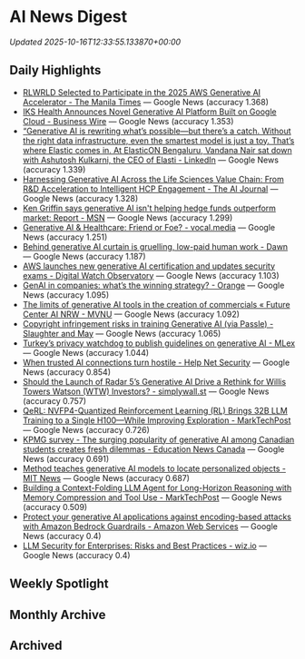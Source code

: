 # AI News Digest

_Updated 2025-10-16T12:33:55.133870+00:00_

## Daily Highlights

- [RLWRLD Selected to Participate in the 2025 AWS Generative AI Accelerator - The Manila Times](./daily/5860b19e61743e44.md) — Google News (accuracy 1.368)
- [IKS Health Announces Novel Generative AI Platform Built on Google Cloud - Business Wire](./daily/e461459f4d72b549.md) — Google News (accuracy 1.353)
- [“Generative AI is rewriting what’s possible—but there’s a catch. Without the right data infrastructure, even the smartest model is just a toy. That’s where Elastic comes in. At ElasticON Bengaluru, Vandana Nair sat down with Ashutosh Kulkarni, the CEO of Elasti - LinkedIn](./daily/7bf87d0a87a1eee3.md) — Google News (accuracy 1.339)
- [Harnessing Generative AI Across the Life Sciences Value Chain: From R&D Acceleration to Intelligent HCP Engagement - The AI Journal](./daily/42c92c7d1a69a6a6.md) — Google News (accuracy 1.328)
- [Ken Griffin says generative AI isn't helping hedge funds outperform market: Report - MSN](./daily/575652aa0dc3de72.md) — Google News (accuracy 1.299)
- [Generative AI & Healthcare: Friend or Foe? - vocal.media](./daily/c049d7b5442f592a.md) — Google News (accuracy 1.251)
- [Behind generative AI curtain is gruelling, low-paid human work - Dawn](./daily/390a70f6a11d4304.md) — Google News (accuracy 1.187)
- [AWS launches new generative AI certification and updates security exams - Digital Watch Observatory](./daily/1690a2ef669c309a.md) — Google News (accuracy 1.103)
- [GenAI in companies: what’s the winning strategy? - Orange](./daily/9541ee21d0ed1e73.md) — Google News (accuracy 1.095)
- [The limits of generative AI tools in the creation of commercials « Future Center AI NRW - MVNU](./daily/bd273ca4c0ae8ff6.md) — Google News (accuracy 1.092)
- [Copyright infringement risks in training Generative AI (via Passle) - Slaughter and May](./daily/d90f4af56c367f39.md) — Google News (accuracy 1.065)
- [Turkey’s privacy watchdog to publish guidelines on generative AI - MLex](./daily/b28bf0e9427a7995.md) — Google News (accuracy 1.044)
- [When trusted AI connections turn hostile - Help Net Security](./daily/e31da1a5ac71ccd4.md) — Google News (accuracy 0.854)
- [Should the Launch of Radar 5’s Generative AI Drive a Rethink for Willis Towers Watson (WTW) Investors? - simplywall.st](./daily/4400fbc21ba0f7a3.md) — Google News (accuracy 0.757)
- [QeRL: NVFP4-Quantized Reinforcement Learning (RL) Brings 32B LLM Training to a Single H100—While Improving Exploration - MarkTechPost](./daily/559560089eda10d2.md) — Google News (accuracy 0.726)
- [KPMG survey - The surging popularity of generative AI among Canadian students creates fresh dilemmas - Education News Canada](./daily/111d3eab37276093.md) — Google News (accuracy 0.691)
- [Method teaches generative AI models to locate personalized objects - MIT News](./daily/0fa00e7b25b6b95f.md) — Google News (accuracy 0.687)
- [Building a Context-Folding LLM Agent for Long-Horizon Reasoning with Memory Compression and Tool Use - MarkTechPost](./daily/c1f633adde073fbe.md) — Google News (accuracy 0.509)
- [Protect your generative AI applications against encoding-based attacks with Amazon Bedrock Guardrails - Amazon Web Services](./daily/45c63c471f1b5d05.md) — Google News (accuracy 0.4)
- [LLM Security for Enterprises: Risks and Best Practices - wiz.io](./daily/8561c61fdfe711c1.md) — Google News (accuracy 0.4)

## Weekly Spotlight


## Monthly Archive


## Archived
